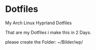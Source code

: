 # Dotfiles
My Arch Linux Hyprland Dotfiles

That are my Dotfiles i make this in 2 Days.

please create the Folder:
~/Bilder/wp/
